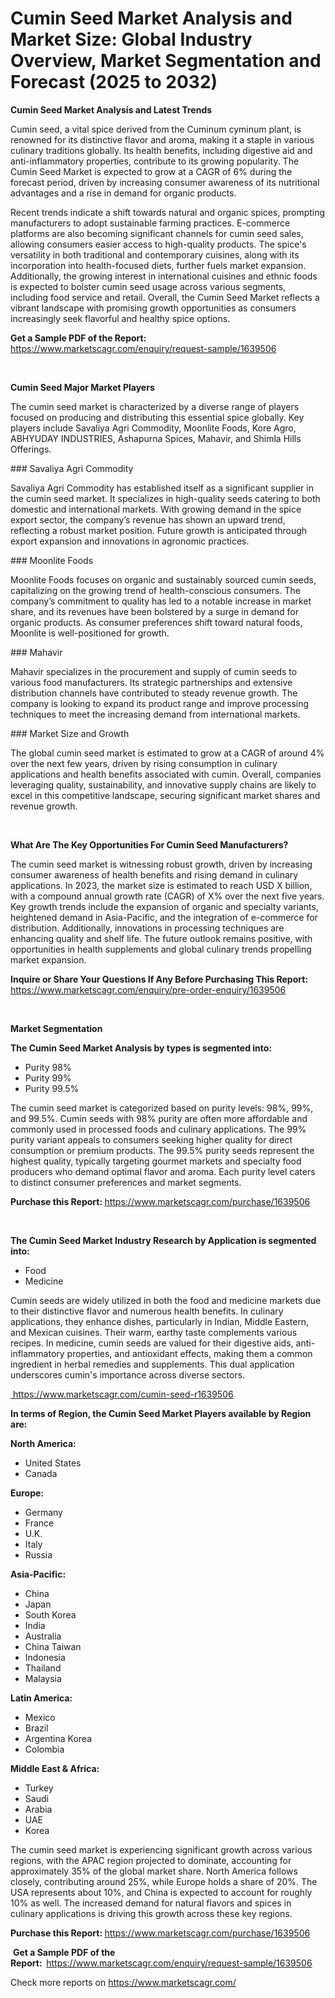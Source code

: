<p><h1>Cumin Seed Market Analysis and Market Size: Global Industry Overview, Market Segmentation and Forecast (2025 to 2032)</h1></p><p><strong>Cumin Seed Market Analysis and Latest Trends</strong></p>
<p><p>Cumin seed, a vital spice derived from the Cuminum cyminum plant, is renowned for its distinctive flavor and aroma, making it a staple in various culinary traditions globally. Its health benefits, including digestive aid and anti-inflammatory properties, contribute to its growing popularity. The Cumin Seed Market is expected to grow at a CAGR of 6% during the forecast period, driven by increasing consumer awareness of its nutritional advantages and a rise in demand for organic products.</p><p>Recent trends indicate a shift towards natural and organic spices, prompting manufacturers to adopt sustainable farming practices. E-commerce platforms are also becoming significant channels for cumin seed sales, allowing consumers easier access to high-quality products. The spice's versatility in both traditional and contemporary cuisines, along with its incorporation into health-focused diets, further fuels market expansion. Additionally, the growing interest in international cuisines and ethnic foods is expected to bolster cumin seed usage across various segments, including food service and retail. Overall, the Cumin Seed Market reflects a vibrant landscape with promising growth opportunities as consumers increasingly seek flavorful and healthy spice options.</p></p>
<p><strong>Get a Sample PDF of the Report:&nbsp;</strong> <a href="https://www.marketscagr.com/enquiry/request-sample/1639506?utm_campaign=2454&utm_medium=2&utm_source=Github&utm_content=ia&utm_term=07042025&utm_id=cumin-seed">https://www.marketscagr.com/enquiry/request-sample/1639506</a></p>
<p>&nbsp;</p>
<p><strong>Cumin Seed Major Market Players</strong></p>
<p><p>The cumin seed market is characterized by a diverse range of players focused on producing and distributing this essential spice globally. Key players include Savaliya Agri Commodity, Moonlite Foods, Kore Agro, ABHYUDAY INDUSTRIES, Ashapurna Spices, Mahavir, and Shimla Hills Offerings.</p><p>### Savaliya Agri Commodity</p><p>Savaliya Agri Commodity has established itself as a significant supplier in the cumin seed market. It specializes in high-quality seeds catering to both domestic and international markets. With growing demand in the spice export sector, the company’s revenue has shown an upward trend, reflecting a robust market position. Future growth is anticipated through export expansion and innovations in agronomic practices.</p><p>### Moonlite Foods</p><p>Moonlite Foods focuses on organic and sustainably sourced cumin seeds, capitalizing on the growing trend of health-conscious consumers. The company’s commitment to quality has led to a notable increase in market share, and its revenues have been bolstered by a surge in demand for organic products. As consumer preferences shift toward natural foods, Moonlite is well-positioned for growth.</p><p>### Mahavir</p><p>Mahavir specializes in the procurement and supply of cumin seeds to various food manufacturers. Its strategic partnerships and extensive distribution channels have contributed to steady revenue growth. The company is looking to expand its product range and improve processing techniques to meet the increasing demand from international markets.</p><p>### Market Size and Growth</p><p>The global cumin seed market is estimated to grow at a CAGR of around 4% over the next few years, driven by rising consumption in culinary applications and health benefits associated with cumin. Overall, companies leveraging quality, sustainability, and innovative supply chains are likely to excel in this competitive landscape, securing significant market shares and revenue growth.</p></p>
<p>&nbsp;</p>
<p><strong>What Are The Key Opportunities For Cumin Seed Manufacturers?</strong></p>
<p><p>The cumin seed market is witnessing robust growth, driven by increasing consumer awareness of health benefits and rising demand in culinary applications. In 2023, the market size is estimated to reach USD X billion, with a compound annual growth rate (CAGR) of X% over the next five years. Key growth trends include the expansion of organic and specialty variants, heightened demand in Asia-Pacific, and the integration of e-commerce for distribution. Additionally, innovations in processing techniques are enhancing quality and shelf life. The future outlook remains positive, with opportunities in health supplements and global culinary trends propelling market expansion.</p></p>
<p><strong>Inquire or Share Your Questions If Any Before Purchasing This Report:</strong> <a href="https://www.marketscagr.com/enquiry/pre-order-enquiry/1639506?utm_campaign=2454&utm_medium=2&utm_source=Github&utm_content=ia&utm_term=07042025&utm_id=cumin-seed">https://www.marketscagr.com/enquiry/pre-order-enquiry/1639506</a></p>
<p>&nbsp;</p>
<p><strong>Market Segmentation</strong></p>
<p><strong>The Cumin Seed Market Analysis by types is segmented into:</strong></p>
<p><ul><li>Purity 98%</li><li>Purity 99%</li><li>Purity 99.5%</li></ul></p>
<p><p>The cumin seed market is categorized based on purity levels: 98%, 99%, and 99.5%. Cumin seeds with 98% purity are often more affordable and commonly used in processed foods and culinary applications. The 99% purity variant appeals to consumers seeking higher quality for direct consumption or premium products. The 99.5% purity seeds represent the highest quality, typically targeting gourmet markets and specialty food producers who demand optimal flavor and aroma. Each purity level caters to distinct consumer preferences and market segments.</p></p>
<p><strong>Purchase this Report:&nbsp;</strong><a href="https://www.marketscagr.com/purchase/1639506?utm_campaign=2454&utm_medium=2&utm_source=Github&utm_content=ia&utm_term=07042025&utm_id=cumin-seed">https://www.marketscagr.com/purchase/1639506</a></p>
<p>&nbsp;</p>
<p><strong>The Cumin Seed Market Industry Research by Application is segmented into:</strong></p>
<p><ul><li>Food</li><li>Medicine</li></ul></p>
<p><p>Cumin seeds are widely utilized in both the food and medicine markets due to their distinctive flavor and numerous health benefits. In culinary applications, they enhance dishes, particularly in Indian, Middle Eastern, and Mexican cuisines. Their warm, earthy taste complements various recipes. In medicine, cumin seeds are valued for their digestive aids, anti-inflammatory properties, and antioxidant effects, making them a common ingredient in herbal remedies and supplements. This dual application underscores cumin's importance across diverse sectors.</p></p>
<p><a href="https://www.marketscagr.com/cumin-seed-r1639506?utm_campaign=2454&utm_medium=2&utm_source=Github&utm_content=ia&utm_term=07042025&utm_id=cumin-seed">&nbsp;https://www.marketscagr.com/cumin-seed-r1639506</a></p>
<p><strong>In terms of Region, the Cumin Seed Market Players available by Region are:</strong></p>
<p>
    <p> <strong> North America: </strong>
        <ul>
            <li>United States</li>
            <li>Canada</li>
        </ul>
        </p> 
    <p> <strong> Europe: </strong>
        <ul>
            <li>Germany</li>
            <li>France</li>
            <li>U.K.</li>
            <li>Italy</li>
            <li>Russia</li>
        </ul>
        </p> 
    <p> <strong> Asia-Pacific: </strong>
        <ul>
            <li>China</li>
            <li>Japan</li>
            <li>South Korea</li>
            <li>India</li>
            <li>Australia</li>
            <li>China Taiwan</li>
            <li>Indonesia</li>
            <li>Thailand</li>
            <li>Malaysia</li>
        </ul>
        </p> 
    <p> <strong> Latin America: </strong>
        <ul>
            <li>Mexico</li>
            <li>Brazil</li>
            <li>Argentina Korea</li>
            <li>Colombia</li>
        </ul>
        </p> 
    <p> <strong> Middle East & Africa: </strong>
        <ul>
            <li>Turkey</li>
            <li>Saudi</li>
            <li>Arabia</li>
            <li>UAE</li>
            <li>Korea</li>
        </ul>
    </p>
    </p>
<p><p>The cumin seed market is experiencing significant growth across various regions, with the APAC region projected to dominate, accounting for approximately 35% of the global market share. North America follows closely, contributing around 25%, while Europe holds a share of 20%. The USA represents about 10%, and China is expected to account for roughly 10% as well. The increased demand for natural flavors and spices in culinary applications is driving this growth across these key regions.</p></p>
<p><strong>Purchase this Report: </strong><a href="https://www.marketscagr.com/purchase/1639506?utm_campaign=2454&utm_medium=2&utm_source=Github&utm_content=ia&utm_term=07042025&utm_id=cumin-seed">https://www.marketscagr.com/purchase/1639506</a></p>
<p>&nbsp;<strong>Get a Sample PDF of the Report:&nbsp;&nbsp;</strong><a href="https://www.marketscagr.com/enquiry/request-sample/1639506?utm_campaign=2454&utm_medium=2&utm_source=Github&utm_content=ia&utm_term=07042025&utm_id=cumin-seed">https://www.marketscagr.com/enquiry/request-sample/1639506</a></p>
<p><strong></strong></p>
<p>Check more reports on <a href="https://www.marketscagr.com/?utm_campaign=2454&utm_medium=2&utm_source=Github&utm_content=ia&utm_term=07042025&utm_id=cumin-seed">https://www.marketscagr.com/</a></p>
